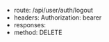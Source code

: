 -   route: /api/user/auth/logout
-   headers:
    Authorization: bearer
-   responses:
-   method: DELETE
